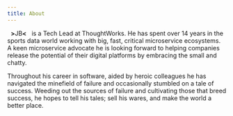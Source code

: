 ```yaml
---
title: About
---
```


&nbsp;&nbsp;<strong>></strong>JB<strong><</strong>&nbsp;&nbsp; is a Tech Lead at ThoughtWorks. He has spent over 14 years in the sports data world working with big, fast, critical microservice ecosystems. A keen microservice advocate he is looking forward to helping companies release the potential of their digital platforms by embracing the small and chatty.

Throughout his career in software, aided by heroic colleagues he has navigated the minefield of failure and occasionally stumbled on a tale of success. Weeding out the sources of failure and cultivating those that breed success, he hopes to tell his tales; sell his wares, and make the world a better place.